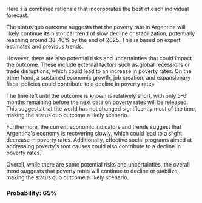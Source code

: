 Here's a combined rationale that incorporates the best of each individual forecast:

The status quo outcome suggests that the poverty rate in Argentina will likely continue its historical trend of slow decline or stabilization, potentially reaching around 38-40% by the end of 2025. This is based on expert estimates and previous trends.

However, there are also potential risks and uncertainties that could impact the outcome. These include external factors such as global recessions or trade disruptions, which could lead to an increase in poverty rates. On the other hand, a sustained economic growth, job creation, and expansionary fiscal policies could contribute to a decline in poverty rates.

The time left until the outcome is known is relatively short, with only 5-6 months remaining before the next data on poverty rates will be released. This suggests that the world has not changed significantly most of the time, making the status quo outcome a likely scenario.

Furthermore, the current economic indicators and trends suggest that Argentina's economy is recovering slowly, which could lead to a slight decrease in poverty rates. Additionally, effective social programs aimed at addressing poverty's root causes could also contribute to a decline in poverty rates.

Overall, while there are some potential risks and uncertainties, the overall trend suggests that poverty rates will continue to decline or stabilize, making the status quo outcome a likely scenario.

### Probability: 65%